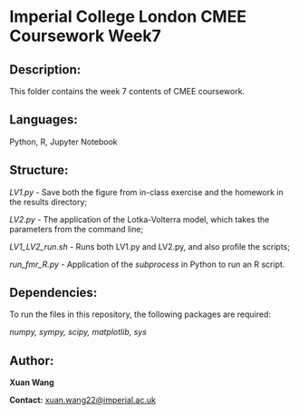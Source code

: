 # Imperial College London CMEE Coursework Week7

## Description:

This folder contains the week 7 contents of CMEE coursework.

## Languages:

Python, R, Jupyter Notebook

## Structure:

*LV1.py* - Save both the figure from in-class exercise and the homework in the results directory;

*LV2.py* - The application of the Lotka-Volterra model, which takes the parameters from the command line;

*LV1_LV2_run.sh* - Runs both LV1.py and LV2.py, and also profile the scripts;

*run_fmr_R.py* - Application of the *subprocess* in Python to run an R script.

## Dependencies:

To run the files in this repository, the following packages are required:

*numpy, sympy, scipy, matplotlib, sys*

## Author:

**Xuan Wang**

**Contact:** xuan.wang22@imperial.ac.uk

